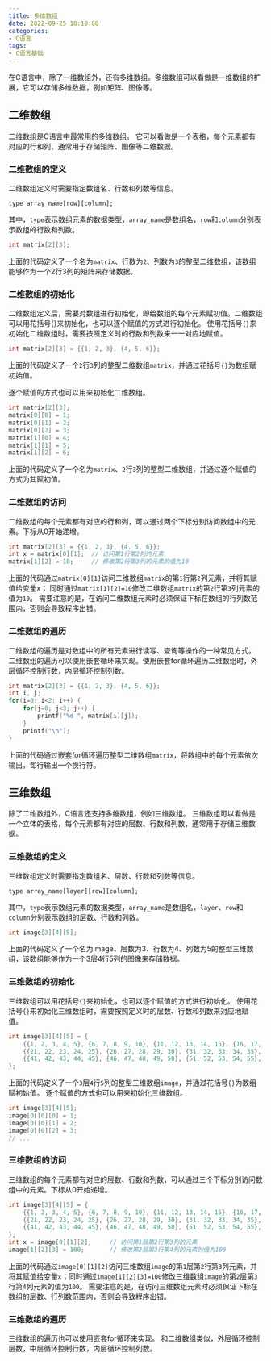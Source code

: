 ```yaml
---
title: 多维数组
date: 2022-09-25 10:10:00
categories:
- C语言
tags:
- C语言基础
---
```


在C语言中，除了一维数组外，还有多维数组。多维数组可以看做是一维数组的扩展，它可以存储多维数据，例如矩阵、图像等。

## 二维数组

二维数组是C语言中最常用的多维数组。
它可以看做是一个表格，每个元素都有对应的行和列，通常用于存储矩阵、图像等二维数据。

### 二维数组的定义

二维数组定义时需要指定数组名、行数和列数等信息。

```text
type array_name[row][column];
```

其中，`type`表示数组元素的数据类型，`array_name`是数组名，`row`和`column`分别表示数组的行数和列数。

```c
int matrix[2][3];
```

上面的代码定义了一个名为`matrix`、行数为`2`、列数为`3`的整型二维数组，该数组能够作为一个2行3列的矩阵来存储数据。

### 二维数组的初始化

二维数组定义后，需要对数组进行初始化，即给数组的每个元素赋初值。二维数组可以用花括号{}来初始化，也可以逐个赋值的方式进行初始化。
使用花括号`{}`来初始化二维数组时，需要按照定义时的行数和列数来一一对应地赋值。

```c
int matrix[2][3] = {{1, 2, 3}, {4, 5, 6}};
```

上面的代码定义了一个`2`行`3`列的整型二维数组`matrix`，并通过花括号`{}`为数组赋初始值。

逐个赋值的方式也可以用来初始化二维数组。

```c
int matrix[2][3];
matrix[0][0] = 1;
matrix[0][1] = 2;
matrix[0][2] = 3;
matrix[1][0] = 4;
matrix[1][1] = 5;
matrix[1][2] = 6;
```

上面的代码定义了一个名为`matrix`、`2`行`3`列的整型二维数组，并通过逐个赋值的方式为其赋初值。

### 二维数组的访问

二维数组的每个元素都有对应的行和列，可以通过两个下标分别访问数组中的元素。下标从0开始递增。

```c
int matrix[2][3] = {{1, 2, 3}, {4, 5, 6}};
int x = matrix[0][1];  // 访问第1行第2列的元素
matrix[1][2] = 10;     // 修改第2行第3列的元素的值为10
```

上面的代码通过`matrix[0][1]`访问二维数组`matrix`的第`1`行第`2`列元素，并将其赋值给变量x；
同时通过`matrix[1][2]=10`修改二维数组`matrix`的第`2`行第`3`列元素的值为`10`。
需要注意的是，在访问二维数组元素时必须保证下标在数组的行列数范围内，否则会导致程序出错。

### 二维数组的遍历

二维数组的遍历是对数组中的所有元素进行读写、查询等操作的一种常见方式。
二维数组的遍历可以使用嵌套循环来实现。使用嵌套for循环遍历二维数组时，外层循环控制行数，内层循环控制列数。

```c
int matrix[2][3] = {{1, 2, 3}, {4, 5, 6}};
int i, j;
for(i=0; i<2; i++) {
    for(j=0; j<3; j++) {
        printf("%d ", matrix[i][j]);
    }
    printf("\n");
}
```

上面的代码通过嵌套for循环遍历整型二维数组`matrix`，将数组中的每个元素依次输出，每行输出一个换行符。

## 三维数组

除了二维数组外，C语言还支持多维数组，例如三维数组。
三维数组可以看做是一个立体的表格，每个元素都有对应的层数、行数和列数，通常用于存储三维数据。

### 三维数组的定义

三维数组定义时需要指定数组名、层数、行数和列数等信息。

```text
type array_name[layer][row][column];
```

其中，`type`表示数组元素的数据类型，`array_name`是数组名，`layer`、`row`和`column`分别表示数组的层数、行数和列数。

```c
int image[3][4][5];
```

上面的代码定义了一个名为image、层数为3、行数为4、列数为5的整型三维数组，该数组能够作为一个3层4行5列的图像来存储数据。

### 三维数组的初始化

三维数组可以用花括号`{}`来初始化，也可以逐个赋值的方式进行初始化。
使用花括号`{}`来初始化三维数组时，需要按照定义时的层数、行数和列数来对应地赋值。

```c
int image[3][4][5] = {
    {{1, 2, 3, 4, 5}, {6, 7, 8, 9, 10}, {11, 12, 13, 14, 15}, {16, 17, 18, 19, 20}},
    {{21, 22, 23, 24, 25}, {26, 27, 28, 29, 30}, {31, 32, 33, 34, 35}, {36, 37, 38, 39, 40}},
    {{41, 42, 43, 44, 45}, {46, 47, 48, 49, 50}, {51, 52, 53, 54, 55}, {56, 57, 58, 59, 60}}
};
```

上面的代码定义了一个`3`层`4`行`5`列的整型三维数组`image`，并通过花括号`{}`为数组赋初始值。
逐个赋值的方式也可以用来初始化三维数组。

```c
int image[3][4][5];
image[0][0][0] = 1;
image[0][0][1] = 2;
image[0][0][2] = 3;
// ...
```

### 三维数组的访问

三维数组的每个元素都有对应的层数、行数和列数，可以通过三个下标分别访问数组中的元素。下标从0开始递增。

```c
int image[3][4][5] = {
    {{1, 2, 3, 4, 5}, {6, 7, 8, 9, 10}, {11, 12, 13, 14, 15}, {16, 17, 18, 19, 20}},
    {{21, 22, 23, 24, 25}, {26, 27, 28, 29, 30}, {31, 32, 33, 34, 35}, {36, 37, 38, 39, 40}},
    {{41, 42, 43, 44, 45}, {46, 47, 48, 49, 50}, {51, 52, 53, 54, 55}, {56, 57, 58, 59, 60}}
};
int x = image[0][1][2];     // 访问第1层第2行第3列的元素
image[1][2][3] = 100;       // 修改第2层第3行第4列的元素的值为100
```

上面的代码通过`image[0][1][2]`访问三维数组`image`的第`1`层第`2`行第`3`列元素，并将其赋值给变量`x`；同时通过`image[1][2][3]=100`修改三维数组`image`的第`2`层第`3`行第`4`列元素的值为`100`。
需要注意的是，在访问三维数组元素时必须保证下标在数组的层数、行列数范围内，否则会导致程序出错。

### 三维数组的遍历

三维数组的遍历也可以使用嵌套for循环来实现。
和二维数组类似，外层循环控制层数，中层循环控制行数，内层循环控制列数。